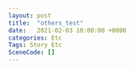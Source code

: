 ```yaml
---
layout: post
title:  "others_test"
date:   2021-02-03 10:00:00 +0000
categories: Etc
Tags: Story Etc
SceneCode: []
---
```

